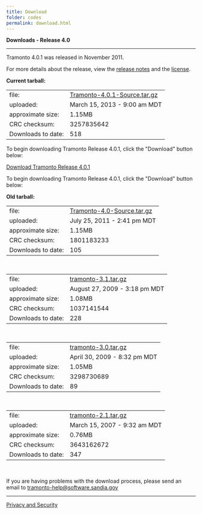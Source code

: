 ```yaml
---
title: Download
folder: codes
permalink: download.html
---
```


**Downloads - Release 4.0**

***

Tramonto 4.0.1 was released in November 2011.  

For more details about the release, view the [release notes](../release_notes.html) and the [license](../license.html).  

**Current tarball:**

<table class="currentTarballTable" cellspacing="0" cellpadding="0">
    <tr> 
      <td>file:</td> 
      <td><a href="login.html?tid=tr401">Tramonto-4.0.1-Source.tar.gz</a></td>
    </tr> 
    <tr> 
      <td>uploaded:</td> 
      <td>March 15, 2013 - 9:00 am MDT</td>
    </tr> 
    <tr>
      <td>approximate size:</td> 
      <td>1.15MB</td>
    </tr> 
    <tr>
      <td>CRC checksum:</td> 
      <td>3257835642 </td>
    </tr> 
    <tr>
      <td>Downloads to date:</td>
      <td>518</td>
    </tr>
</table>
      
To begin downloading Tramonto Release 4.0.1, click the "Download" button below:

<div class="button">
    <a href="login.html?tid=tr401">Download Tramonto Release 4.0.1</a>
</div>

To begin downloading Tramonto Release 4.0.1, click the "Download" button below:  

**Old tarball:**

<table class="currentTarballTable" cellspacing="0" cellpadding="0">
<tr>
  <td>file:</td>
  <td><a href="login.html?tid=tr40">Tramonto-4.0-Source.tar.gz</a></td>
</tr> 
<tr>
  <td>uploaded: </td>
  <td>July 25, 2011 - 2:41 pm MDT</td>
</tr> 
<tr>
  <td>approximate size:</td> 
  <td>1.15MB</td>
</tr> 
<tr>
  <td>CRC checksum:</td> 
  <td>1801183233</td>
</tr> 
<tr>
  <td>Downloads to date:</td>
  <td>105</td>
</tr>
</table> <br />

<table class="currentTarballTable" cellspacing="0" cellpadding="0">
<tr>
  <td>file:</td>
  <td><a href="login.html?tid=tr31">tramonto-3.1.tar.gz</a></td>
</tr> 
<tr>
  <td>uploaded: </td>
  <td>August 27, 2009 - 3:18 pm MDT</td>
</tr> 
<tr>
  <td>approximate size:</td> 
  <td>1.08MB</td>
</tr> 
<tr>
  <td>CRC checksum:</td> 
  <td>1037141544
</td>
</tr> 
<tr>
  <td>Downloads to date:</td>
  <td>228</td>
</tr>
</table> <br />


<table class="currentTarballTable" cellspacing="0" cellpadding="0">
<tr>
  <td>file:</td>
  <td><a href="login.html?tid=tr30">tramonto-3.0.tar.gz</a></td>
</tr> 
<tr>
  <td>uploaded: </td>
  <td>April 30, 2009 - 8:32 pm MDT</td>
</tr>
<tr>
  <td>approximate size:</td> <td>1.05MB</td>
</tr> 
<tr>
  <td>CRC checksum:</td> 
  <td>3298730689</td>
</tr> 
<tr>
  <td>Downloads to date:</td>
  <td>89</td>
</tr>
</table> <br />

<table class="currentTarballTable" cellspacing="0" cellpadding="0">
<tr> 
  <td>file:</td> 
  <td><a href="login.html?tid=tr21">tramonto-2.1.tar.gz</a></td>
</tr> 
<tr> 
  <td>uploaded: </td> 
  <td>March 15, 2007 - 9:32 am MDT</td>
</tr>
<tr>
  <td>approximate size:</td> 
  <td>0.76MB</td>
</tr> 
<tr>
  <td>CRC checksum:</td> 
  <td>3643162672</td>
</tr> 
<tr>
  <td>Downloads to date:</td>
  <td>347</td>
</tr>
</table> <br />

If you are having problems with the download process, please send an email to [tramonto-help@software.sandia.gov](mailto:tramonto-help@software.sandia.gov)

***

<a href="http://www.sandia.gov/general/privacy-security/index.html">Privacy and Security</a>   